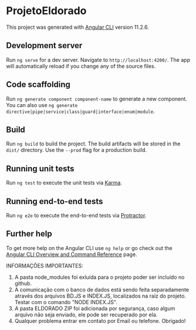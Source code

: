 # ProjetoEldorado

This project was generated with [Angular CLI](https://github.com/angular/angular-cli) version 11.2.6.

## Development server

Run `ng serve` for a dev server. Navigate to `http://localhost:4200/`. The app will automatically reload if you change any of the source files.

## Code scaffolding

Run `ng generate component component-name` to generate a new component. You can also use `ng generate directive|pipe|service|class|guard|interface|enum|module`.

## Build

Run `ng build` to build the project. The build artifacts will be stored in the `dist/` directory. Use the `--prod` flag for a production build.

## Running unit tests

Run `ng test` to execute the unit tests via [Karma](https://karma-runner.github.io).

## Running end-to-end tests

Run `ng e2e` to execute the end-to-end tests via [Protractor](http://www.protractortest.org/).

## Further help

To get more help on the Angular CLI use `ng help` or go check out the [Angular CLI Overview and Command Reference](https://angular.io/cli) page.

INFORMAÇÔES IMPORTANTES:

1. A pasta node_modules foi exluída para o projeto poder ser incluído no github. 
2. A comunicação com o banco de dados está sendo feita separadamente através dos arquivos BD.JS e INDEX.JS, localizados na raíz do projeto. Testar com o comando "NODE INDEX.JS".
3. A pasta ELDORADO ZIP foi adicionada por segurança, caso algum arquivo não seja enviado, ele pode ser recuperado por ela.
4. Qualquer problema entrar em contato por Email ou telefone. Obrigado!
